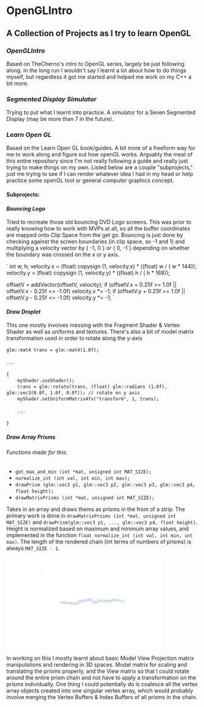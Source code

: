 # OpenGLIntro

## A Collection of Projects as I try to learn OpenGL

### *OpenGLIntro*

Based on TheCherno's intro to OpenGL series, largely be just following along. In the long run I wouldn't say I learnt a lot about how to do things myself, but regardless it got me started and helped me work on my C++ a bit more.


### *Segmented Display Simulator*

Trying to put what I learnt into practice. A simulator for a Seven Segmented Display (may be more than 7 in the future).

### *Learn Open GL*

Based on the Learn Open GL book/guides. A bit more of a freeform way for me to work along and figure out how openGL works. Arguably the meat of this entire repository since I'm not really following a guide and really just trying to make things on my own. Listed below are a couple "subprojects," just me trying to see if I can render whatever idea I had in my head or help practice some openGL tool or general computer graphics concept.

#### Subprojects:

#### ***Bouncing Logo***

Tried to recreate those old bouncing DVD Logo screens. This was prior to really knowing how to work with MVPs at all, so all the buffer coordinates are mapped onto Clip Space from the get go. Bouncing is just done by checking against the screen boundaries (in clip space, so -1 and 1) and multiplying a velocity vector by { -1, 0 } or { 0, -1 } depending on whether the boundary was crossed on the x or y axis.

`
int w, h;
velocity.x = (float) copysign (1, velocity.x) * ((float) w / ( w * 144));
velocity.y = (float) copysign (1, velocity.y) * ((float) h / ( h * 168));

offsetV = addVector(offsetV, velocity);
if (offsetV.x + 0.25f >= 1.0f || offsetV.x - 0.25f <= -1.0f) velocity.x *= -1;
if (offsetV.y + 0.25f >= 1.0f || offsetV.y - 0.25f <= -1.0f) velocity.y *= -1;
`


#### ***Draw Droplet***

This one mostly involves messing with the Fragment Shader & Vertex Shader as well as uniforms and textures. There's also a bit of model matrix transformation used in order to rotate along the y-axis

```
glm::mat4 trans = glm::mat4(1.0f);

...

{
    myShader.useShader();
    trans = glm::rotate(trans, (float) glm::radians (1.0f), glm::vec3(0.0f, 1.0f, 0.0f)); // rotate on y axis
    myShader.setUniformMatrix4fv("transform", 1, trans);

    ...

}
```

##### ***Draw Array Prisms***

###### Functions made for this:

- `get_max_and_min (int *mat, unsigned int MAT_SIZE);`
- `normalize_int (int val, int min, int max);`
- `drawPrism (glm::vec3 p1, glm::vec3 p2, glm::vec3 p3, glm::vec3 p4, float height);`
- `drawMatrixPrisms (int *mat, unsigned int MAT_SIZE);`

Takes in an array and draws thems as prisms in the from of a strip. The primary work is done in `drawMatrixPrisms (int *mat, unsigned int MAT_SIZE)` and `drawPrism(glm::vec3 p1, ..., glm::vec3 p4, float height)`.
Height is normalized based on maximum and minimum array values, and implemented in the function `float normalize_int (int val, int min, int max)`. The length of the rendered chain (int terms of numbers of prisms) is always `MAT_SIZE - 1`.

![Draw Array Prisms GIF](https://github.com/KaytchJam/OpenGLIntro/blob/master/openGL_screenshots/drawMatrixPlane_EX1.gif?raw=true)

In working on this I mostly learnt about basic Model View Projection matrix manipulations and rendering in 3D spaces. Model matrix for scaling and translating the prisms properly, and the View matrix so that I could rotate around the entire prism chain and not have to apply a transformation on the prisms individually. One thing I could potentially do is coalesce all the vertex array objects created into one singular vertex array, which would probably involve merging the Vertex Buffers & Index Buffers of all prisms in the chain. 


